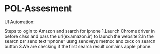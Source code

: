 # POL-Assesment

UI Automation:

Steps to login to Amazon and search for iphone
1.Launch Chrome driver in before class and pass the url(ex:amazon.in) to launch the website
2.In the search bar send text "iphone" using sendKeys method and click on search button
3.We are checking if the first search result contains apple iphone.
